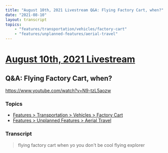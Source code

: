 ```yaml
---
title: "August 10th, 2021 Livestream Q&A: Flying Factory Cart, when?"
date: "2021-08-10"
layout: transcript
topics:
    - "features/transportation/vehicles/factory-cart"
    - "features/unplanned-features/aerial-travel"
---
```

# [August 10th, 2021 Livestream](../2021-08-10.md)
## Q&A: Flying Factory Cart, when?
https://www.youtube.com/watch?v=N9-tzL5aozw

### Topics
* [Features > Transportation > Vehicles > Factory Cart](../topics/features/transportation/vehicles/factory-cart.md)
* [Features > Unplanned Features > Aerial Travel](../topics/features/unplanned-features/aerial-travel.md)

### Transcript

> flying factory cart when yo you don't be cool flying explorer
